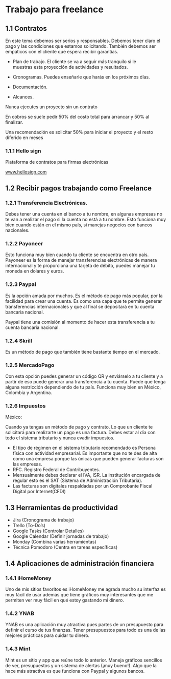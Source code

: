 # Trabajo para freelance




## 1.1 Contratos

En este tema debemos ser serios y responsables. Debemos tener claro el
pago y las condiciones que estamos solicitando. También debemos ser
empáticos con el cliente que espera recibir garantías.

-   Plan de trabajo. El cliente se va a seguir más tranquilo si le  
    muestras esta proyección de actividades y resultados.

-   Cronogramas. Puedes enseñarle que harás en los próximos días.

-   Documentación.

-   Alcances.

Nunca ejecutes un proyecto sin un contrato

En cobros se suele pedir 50% del costo total para arrancar y 50% al
finalizar.

Una recomendación es solicitar 50% para iniciar el proyecto y el resto
diferido en meses

### 1.1.1 Hello sign

Plataforma de contratos para firmas electrónicas

www.hellosign.com

## 1.2 Recibir pagos trabajando como Freelance

### 1.2.1 Transferencia Electrónicas.

Debes tener una cuenta en el banco a tu nombre, en algunas empresas no
te van a realizar el pago si la cuenta no está a tu nombre. Esto
funciona muy bien cuando están en el mismo país, si manejas negocios con
bancos nacionales.

### 1.2.2 Payoneer

Esto funciona muy bien cuando tu cliente se encuentra en otro país.
Payoneer es la forma de manejar transferencias electrónicas de manera
internacional y te proporciona una tarjeta de débito, puedes manejar tu
moneda en dolares y euros.

### 1.2.3 Paypal

Es la opción amada por muchos. Es el método de pago más popular, por la
facilidad para crear una cuenta. Es como una capa que te permite generar
transferencias internacionales y que al final se depositará en tu cuenta
bancaria nacional.

Paypal tiene una comisión al momento de hacer esta transferencia a tu
cuenta bancaria nacional.

### 1.2.4 Skrill

Es un método de pago que también tiene bastante tiempo en el mercado.

### 1.2.5 MercadoPago

Con esta opción puedes generar un código QR y enviárselo a tu cliente y
a partir de eso puede generar una transferencia a tu cuenta. Puede que
tenga alguna restricción dependiendo de tu país. Funciona muy bien en
México, Colombia y Argentina.

### 1.2.6 Impuestos

México:

Cuando ya tengas un método de pago y contrato. Lo que un cliente te
solicitará para realizarte un pago es una factura. Debes estar al día
con todo el sistema tributario y nunca evadir impuestos.

-   El tipo de régimen en el sistema tributario recomendado es Persona
    física con actividad empresarial. Es importante que no te des de
    alta como una empresa porque las únicas que pueden generar facturas
    son las empresas.
-   RFC. Registro Federal de Contribuyentes.
-   Mensualmente debes declarar el IVA, ISR. La institución encargada de
    regular esto es el SAT (Sistema de Administración Tributaria).
-   Las facturas son digitales respaldadas por un Comprobante Fiscal
    Digital por Internet(CFDI)

## 1.3 Herramientas de productividad

-   Jira (Cronograma de trabajo)
-   Trello (To-Do’s)
-   Google Tasks (Controlar Detalles)
-   Google Calendar (Definir jornadas de trabajo)
-   Monday (Combina varias herramientas)
-   Técnica Pomodoro (Centra en tareas específicas)

## 1.4 Aplicaciones de administración financiera

### 1.4.1 iHomeMoney

Uno de mis sitios favoritos es iHomeMoney me agrada mucho su interfaz es
muy fácil de usar además que tiene gráficos muy interesantes que me
permiten ver muy fácil en qué estoy gastando mi dinero.

### 1.4.2 YNAB

YNAB es una aplicación muy atractiva pues partes de un presupuesto para
definir el curso de tus finanzas. Tener presupuestos para todo es una de
las mejores prácticas para cuidar tu dinero.

### 1.4.3 Mint

Mint es un sitio y app que reúne todo lo anterior. Maneja gráficos
sencillos de ver, presupuestos y un sistema de alertas (¡muy bueno!).
Algo que la hace más atractiva es que funciona con Paypal y algunos
bancos.
